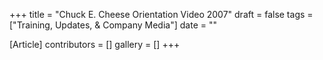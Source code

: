 +++
title = "Chuck E. Cheese Orientation Video 2007"
draft = false
tags = ["Training, Updates, & Company Media"]
date = ""

[Article]
contributors = []
gallery = []
+++